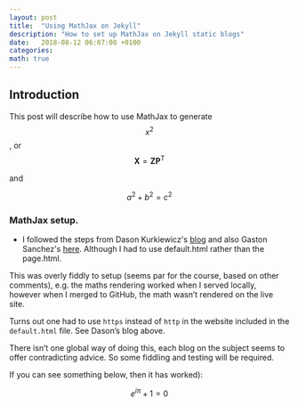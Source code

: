 ```yaml
---
layout: post
title:  "Using MathJax on Jekyll"
description: "How to set up MathJax on Jekyll static blogs"
date:   2018-08-12 06:07:00 +0100
categories: 
math: true
---
```

## Introduction

This post will describe how to use MathJax to generate $$x^2$$, or $$\mathbf{X} = \mathbf{Z} \mathbf{P^\mathsf{T}}$$

and

$$
a^2 + b^2 = c^2
$$

### MathJax setup.

* I followed the steps from Dason Kurkiewicz's [blog][jekyll-mathjax] and also Gaston Sanchez's [here][gaston].  Although I had to use default.html rather than the page.html.

This was overly fiddly to setup (seems par for the course, based on other comments), e.g. the maths rendering worked when I served locally, however when I merged to GitHub, the math wasn’t rendered on the live site.  

Turns out one had to use `https` instead of `http` in the website included in the `default.html` file.  See Dason’s blog above.

There isn’t one global way of doing this, each blog on the subject seems to offer contradicting advice.  So some fiddling and testing will be required.

If you can see something below, then it has worked):

$$
e^{i\pi} + 1 = 0
$$

[jekyll-mathjax]: http://dasonk.com/blog/2012/10/09/Using-Jekyll-and-Mathjax
[gaston]:http://www.gastonsanchez.com/visually-enforced/opinion/2014/02/16/Mathjax-with-jekyll/
